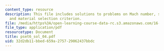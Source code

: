 ```yaml
---
content_type: resource
description: This file includes solutions to problems on Mach number, surface pressures,
  and material selection criterion.
file: /media/https%3A/open-learning-course-data-rc.s3.amazonaws.com/16-01-unified-engineering-i-ii-iii-iv-fall-2005-spring-2006/32d2db11bbed659a275729062437bbdc_pset6_sol_04.pdf
file_type: application/pdf
resourcetype: Document
title: pset6_sol_04.pdf
uid: 32d2db11-bbed-659a-2757-29062437bbdc
---
```


